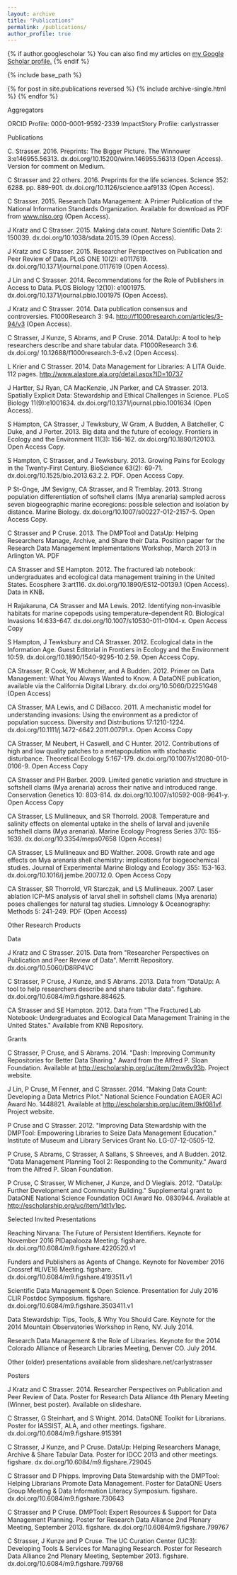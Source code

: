 ```yaml
---
layout: archive
title: "Publications"
permalink: /publications/
author_profile: true
---
```



{% if author.googlescholar %}
  You can also find my articles on <u><a href="{{author.googlescholar}}">my Google Scholar profile</a>.</u>
{% endif %}

{% include base_path %}

{% for post in site.publications reversed %}
  {% include archive-single.html %}
{% endfor %}


Aggregators

ORCID Profile: 0000-0001-9592-2339
ImpactStory Profile: carlystrasser

Publications

C. Strasser. 2016. Preprints: The Bigger Picture. The Winnower 3:e146955.56313. dx.doi.org/10.15200/winn.146955.56313 (Open Access). Version for comment on Medium.

C Strasser and 22 others. 2016. Preprints for the life sciences. Science 352: 6288. pp. 889-901. dx.doi.org/10.1126/science.aaf9133 (Open Access).

C Strasser. 2015. Research Data Management: A Primer Publication of the National Information Standards Organization. Available for download as PDF from www.niso.org (Open Access).

J Kratz and C Strasser. 2015. Making data count. Nature Scientific Data 2: 150039. dx.doi.org/10.1038/sdata.2015.39 (Open Access).

J Kratz and C Strasser. 2015. Researcher Perspectives on Publication and Peer Review of Data. PLoS ONE 10(2): e0117619. dx.doi.org/10.1371/journal.pone.0117619 (Open Access).

J Lin and C Strasser. 2014. Recommendations for the Role of Publishers in Access to Data. PLOS Biology 12(10): e1001975. dx.doi.org/10.1371/journal.pbio.1001975 (Open Access).

J Kratz and C Strasser. 2014. Data publication consensus and controversies. F1000Research 3: 94. http://f1000research.com/articles/3-94/v3 (Open Access).

C Strasser, J Kunze, S Abrams, and P Cruse. 2014. DataUp: A tool to help researchers describe and share tabular data. F1000Research 3:6. dx.doi.org/ 10.12688/f1000research.3-6.v2 (Open Access).

L Krier and C Strasser. 2014. Data Management for Libraries: A LITA Guide. 112 pages.  http://www.alastore.ala.org/detail.aspx?ID=10737

J Hartter, SJ Ryan, CA MacKenzie, JN Parker, and CA Strasser. 2013. Spatially Explicit Data: Stewardship and Ethical Challenges in Science. PLoS Biology 11(9):e1001634.  dx.doi.org/10.1371/journal.pbio.1001634 (Open Access).

S Hampton, CA Strasser, J Tewksbury, W Gram, A Budden, A Batcheller, C Duke, and J Porter. 2013. Big data and the future of ecology. Frontiers in Ecology and the Environment 11(3): 156-162. dx.doi.org/10.1890/120103. Open Access Copy.

S Hampton, C Strasser, and J Tewksbury. 2013. Growing Pains for Ecology in the Twenty-First Century. BioScience 63(2): 69-71. dx.doi.org/10.1525/bio.2013.63.2.2. PDF. Open Access Copy.

P St-Onge, JM Sevigny, CA Strasser, and R Tremblay. 2013. Strong population differentiation of softshell clams (Mya arenaria) sampled across seven biogeographic marine ecoregions: possible selection and isolation by distance. Marine Biology. dx.doi.org/10.1007/s00227-012-2157-5. Open Access Copy.

C Strasser and P Cruse. 2013. The DMPTool and DataUp: Helping Researchers Manage, Archive, and Share their Data. Position paper for the Research Data Management Implementations Workshop, March 2013 in Arlington VA. PDF

CA Strasser and SE Hampton. 2012. The fractured lab notebook: undergraduates and ecological data management training in the United States. Ecosphere 3:art116. dx.doi.org/10.1890/ES12-00139.1 (Open Access). Data in KNB.

H Rajakaruna, CA Strasser and MA Lewis. 2012. Identifying non-invasible habitats for marine copepods using temperature-dependent R0. Biological Invasions 14:633-647. dx.doi.org/10.1007/s10530-011-0104-x. Open Access Copy

S Hampton, J Tewksbury and CA Strasser. 2012. Ecological data in the Information Age.  Guest Editorial in Frontiers in Ecology and the Environment 10:59. dx.doi.org/10.1890/1540-9295-10.2.59. Open Access Copy.

CA Strasser, R Cook, W Michener, and A Budden. 2012. Primer on Data Management: What You Always Wanted to Know. A DataONE publication, available via the California Digital Library. dx.doi.org/10.5060/D2251G48 (Open Access)

CA Strasser, MA Lewis, and C DiBacco. 2011. A mechanistic model for understanding invasions: Using the environment as a predictor of population success. Diversity and Distributions 17:1210-1224. dx.doi.org/10.1111/j.1472-4642.2011.00791.x. Open Access Copy

CA Strasser, M Neubert, H Caswell, and C Hunter. 2012. Contributions of high and low quality patches to a metapopulation with stochastic disturbance.  Theoretical Ecology 5:167-179. dx.doi.org/10.1007/s12080-010-0106-9. Open Access Copy

CA Strasser and PH Barber. 2009. Limited genetic variation and structure in softshell clams (Mya arenaria) across their native and introduced range.  Conservation Genetics 10: 803-814. dx.doi.org/10.1007/s10592-008-9641-y. Open Access Copy

CA Strasser, LS Mullineaux, and SR Thorrold. 2008. Temperature and salinity effects on elemental uptake in the shells of larval and juvenile softshell clams (Mya arenaria). Marine Ecology Progress Series 370: 155-1639. dx.doi.org/10.3354/meps07658 (Open Access)

CA Strasser, LS Mullineaux and BD Walther. 2008. Growth rate and age effects on Mya arenaria shell chemistry: implications for biogeochemical studies. Journal of Experimental Marine Biology and Ecology 355: 153-163. dx.doi.org/10.1016/j.jembe.2007.12.0. Open Access Copy

CA Strasser, SR Thorrold, VR Starczak, and LS Mullineaux.  2007.  Laser ablation ICP-MS analysis of larval shell in softshell clams (Mya arenaria) poses challenges for natural tag studies.  Limnology & Oceanography: Methods 5: 241-249. PDF (Open Access)

Other Research Products

Data

J Kratz and C Strasser. 2015. Data from "Researcher Perspectives on Publication and Peer Review of Data". Merritt Repository.  dx.doi.org/10.5060/D8RP4VC

C Strasser, P Cruse, J Kunze, and S Abrams. 2013. Data from "DataUp: A tool to help researchers describe and share tabular data". figshare. dx.doi.org/10.6084/m9.figshare.884625.

CA Strasser and SE Hampton. 2012. Data from "The Fractured Lab Notebook: Undergraduates and Ecological Data Management Training in the United States." Available from KNB Repository.

Grants

C Strasser, P Cruse, and S Abrams. 2014. "Dash: Improving Community Repositories for Better Data Sharing." Award from the Alfred P. Sloan Foundation. Available at http://escholarship.org/uc/item/2mw6v93b. Project website.

J Lin, P Cruse, M Fenner, and C Strasser. 2014. "Making Data Count: Developing a Data Metrics Pilot." National Science Foundation EAGER ACI Award No. 1448821. Available at http://escholarship.org/uc/item/9kf081vf. Project website.

P Cruse and C Strasser. 2012. "Improving Data Stewardship with the DMPTool: Empowering Libraries to Seize Data Management Education." Institute of Museum and Library Services Grant No. LG-07-12-0505-12.

P Cruse, S Abrams, C Strasser, A Sallans, S Shreeves, and A Budden. 2012. "Data Management Planning Tool 2: Responding to the Community." Award from the Alfred P. Sloan Foundation.

P Cruse, C Strasser, W Michener, J Kunze, and D Vieglais. 2012. "DataUp: Further Development and Community Building." Supplemental grant to DataONE National Science Foundation OCI Award No. 0830944. Available at  http://escholarship.org/uc/item/1dt1v1pc.

Selected Invited Presentations

Reaching Nirvana: The Future of Persistent Identifiers. Keynote for November 2016 PIDapalooza Meeting. figshare.  dx.doi.org/10.6084/m9.figshare.4220520.v1

Funders and Publishers as Agents of Change. Keynote for November 2016 Crossref #LIVE16 Meeting. figshare. dx.doi.org/10.6084/m9.figshare.4193511.v1

Scientific Data Management & Open Science. Presentation for July 2016 CLIR Postdoc Symposium. figshare. dx.doi.org/10.6084/m9.figshare.3503411.v1

Data Stewardship: Tips, Tools, & Why You Should Care. Keynote for the 2014 Mountain Observatories Workshop in Reno, NV. July 2014.

Research Data Management & the Role of Libraries. Keynote for the 2014 Colorado Alliance of Research Libraries Meeting, Denver CO. July 2014.

Other (older) presentations available from slideshare.net/carlystrasser

Posters

J Kratz and C Strasser. 2014. Researcher Perspectives on Publication and Peer Review of Data. Poster for Research Data Alliance 4th Plenary Meeting (Winner, best poster). Available on slideshare.

C Strasser, G Steinhart, and S Wright. 2014. DataONE Toolkit for Librarians. Poster for IASSIST, ALA, and other meetings. figshare. dx.doi.org/10.6084/m9.figshare.915391

C Strasser, J Kunze, and P Cruse. DataUp: Helping Researchers Manage, Archive & Share Tabular Data. Poster for IDCC 2013 and other meetings. figshare. dx.doi.org/10.6084/m9.figshare.729045

C Strasser and D Phipps. Improving Data Stewardship with the DMPTool: Helping Librarians Promote Data Management. Poster for DataONE Users Group Meeting & Data Information Literacy Symposium. figshare. dx.doi.org/10.6084/m9.figshare.730643

C Strasser and P Cruse. DMPTool: Expert Resources & Support for Data Management Planning. Poster for Research Data Alliance 2nd Plenary Meeting, September 2013. figshare. dx.doi.org/10.6084/m9.figshare.799767

C Strasser, J Kunze and P Cruse. The UC Curation Center (UC3): Developing Tools & Services for Managing Research. Poster for Research Data Alliance 2nd Plenary Meeting, September 2013. figshare. dx.doi.org/10.6084/m9.figshare.799768



 